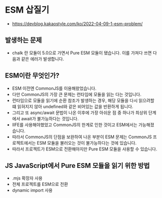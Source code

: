 # ESM 삽질기

- https://devblog.kakaostyle.com/ko/2022-04-09-1-esm-problem/

## 발생하는 문제

- chalk 란 모듈이 5.0으로 가면서 Pure ESM 모듈이 됐습니다. 이를 가져다 쓰면 다음과 같은 에러가 발생합니다.

## ESM이란 무엇인가?

- ESM 이전엔 CommonJS를 이용해왔었습니다.
- 다만 CommonJS의 가장 큰 문제는 런타임에 모듈을 읽는 다는 것입니다.
- 런타임으로 모듈을 읽기에 순환 참조가 발생하는 경우, 해당 모듈을 다시 읽으려할떄 읽혀지지 않아 undefined와 같은 비어있는 값을 반환하게 됩니다.
- 그리고 또 async/await 문법이 나온 이후에 가장 아쉬운 점 중 하나가 최상위 단계에서 await가 불가능하다는 것입니다.
- IIFE를 사용해야했었고 CommonJS의 한계로 인한 것이고 ESM에서는 가능해졌습니다.
- 따라서 CommonJS의 단점을 보완하여 나온 부분이 ESM
  문제는 CommonJS 프로젝트에서는 ESM 모듈을 불러오는 것이 불가능하다는 것에 있습니다.
- 따라서 프로젝트가 ESM으로 전환해야지만 Pure ESM 모듈을 사용할 수 있습니다.

## JS JavaScript에서 Pure ESM 모듈을 읽기 위한 방법

- .mjs 확장자 사용
- 전체 프로젝트를 ESM으로 전환
- dynamic import 사용
